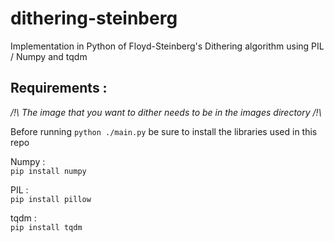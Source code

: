 # dithering-steinberg
Implementation in Python of Floyd-Steinberg's Dithering algorithm using PIL / Numpy and tqdm

## Requirements :
*/!\ The image that you want to dither needs to be in the images directory /!\\*

Before running <code>python ./main.py</code> be sure to install the libraries used in this repo

Numpy :\
<code>pip install numpy</code>

PIL :\
<code>pip install pillow</code>

tqdm :\
<code>pip install tqdm</code>

